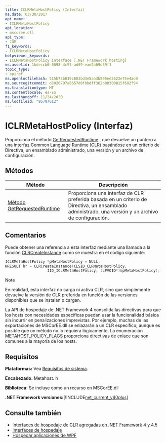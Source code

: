 ```yaml
---
title: ICLRMetaHostPolicy (Interfaz)
ms.date: 03/30/2017
api_name:
- ICLRMetaHostPolicy
api_location:
- mscoree.dll
api_type:
- COM
f1_keywords:
- ICLRMetaHostPolicy
helpviewer_keywords:
- ICLRMetaHostPolicy interface [.NET Framework hosting]
ms.assetid: 1bdeccb6-0698-4c97-ad69-eae2b69e59f1
topic_type:
- apiref
ms.openlocfilehash: 515b73b019c683bd3e5aa3b895ee5623e75e4ad0
ms.sourcegitcommit: d8020797a6657d0fbbdff362b80300815f682f94
ms.translationtype: MT
ms.contentlocale: es-ES
ms.lasthandoff: 11/24/2020
ms.locfileid: "95707612"
---
```

# <a name="iclrmetahostpolicy-interface"></a>ICLRMetaHostPolicy (Interfaz)

Proporciona el método [GetRequestedRuntime](iclrmetahostpolicy-getrequestedruntime-method.md) , que devuelve un puntero a una interfaz Common Language Runtime (CLR) basándose en un criterio de Directiva, un ensamblado administrado, una versión y un archivo de configuración.  
  
## <a name="methods"></a>Métodos  
  
|Método|Descripción|  
|------------|-----------------|  
|[Método GetRequestedRuntime](iclrmetahostpolicy-getrequestedruntime-method.md)|Proporciona una interfaz de CLR preferida basada en un criterio de Directiva, un ensamblado administrado, una versión y un archivo de configuración.|  
  
## <a name="remarks"></a>Comentarios  

 Puede obtener una referencia a esta interfaz mediante una llamada a la función [CLRCreateInstance](clrcreateinstance-function.md) como se muestra en el código siguiente:  
  
```cpp  
ICLRMetaHostPolicy *pMetaHostPolicy = NULL;  
HRESULT hr = CLRCreateInstance(CLSID_CLRMetaHostPolicy,  
                   IID_ICLRMetaHostPolicy, (LPVOID*)&pMetaHostPolicy);  
```  
  
> [!NOTE]
> En realidad, esta interfaz no carga ni activa CLR, sino que simplemente devuelve la versión de CLR preferida en función de las versiones disponibles que se instalan o cargan.  
  
 La API de hospedaje de .NET Framework 4 consolida las directivas para que los hosts con necesidades específicas puedan usar la funcionalidad básica sin incurrir en penalizaciones imprevistas. Por ejemplo, muchas de las exportaciones de MSCorEE.dll se enlazarán a un CLR específico, aunque es posible que un método no lo requiera lógicamente. La enumeración [METAHOST_POLICY_FLAGS](metahost-policy-flags-enumeration.md) proporciona directivas de enlace que son comunes a la mayoría de los hosts.  
  
## <a name="requirements"></a>Requisitos  

 **Plataformas:** Vea [Requisitos de sistema](../../get-started/system-requirements.md).  
  
 **Encabezado:** Metahost. h  
  
 **Biblioteca:** Se incluye como un recurso en MSCorEE.dll  
  
 **.NET Framework versiones:**[!INCLUDE[net_current_v40plus](../../../../includes/net-current-v40plus-md.md)]  
  
## <a name="see-also"></a>Consulte también

- [Interfaces de hospedaje de CLR agregadas en .NET Framework 4 y 4.5](clr-hosting-interfaces-added-in-the-net-framework-4-and-4-5.md)
- [Interfaces de hospedaje](hosting-interfaces.md)
- [Hospedar aplicaciones de WPF](index.md)
